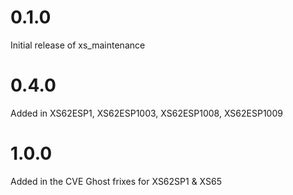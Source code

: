 # 0.1.0

Initial release of xs_maintenance

# 0.4.0

Added in XS62ESP1, XS62ESP1003, XS62ESP1008, XS62ESP1009 

# 1.0.0
Added in the CVE Ghost frixes for XS62SP1 & XS65
